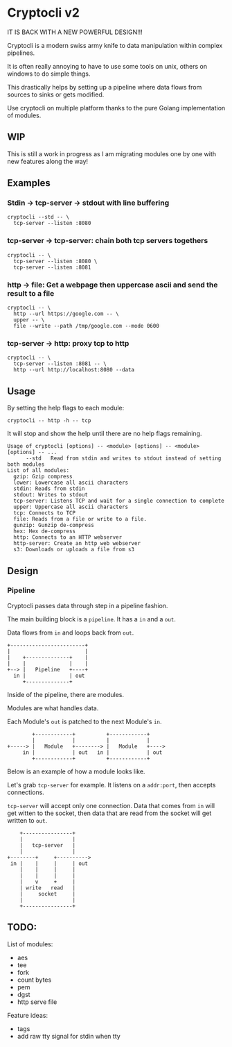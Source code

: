 # Cryptocli v2

IT IS BACK WITH A NEW POWERFUL DESIGN!!!

Cryptocli is a modern swiss army knife to data manipulation within complex pipelines.

It is often really annoying to have to use some tools on unix, others on windows to do simple things.

This drastically helps by setting up a pipeline where data flows from sources to sinks or gets modified.

Use cryptocli on multiple platform thanks to the pure Golang implementation of modules.

## WIP

This is still a work in progress as I am migrating modules one by one with new features along the way!

## Examples

### Stdin -> tcp-server -> stdout with line buffering

```
cryptocli --std -- \
  tcp-server --listen :8080
```

### tcp-server -> tcp-server: chain both tcp servers togethers

```
cryptocli -- \
  tcp-server --listen :8080 \
  tcp-server --listen :8081
```

### http -> file: Get a webpage then uppercase ascii and send the result to a file

```
cryptocli -- \
  http --url https://google.com -- \
  upper -- \
  file --write --path /tmp/google.com --mode 0600
```

### tcp-server -> http: proxy tcp to http

```
cryptocli -- \
  tcp-server --listen :8081 -- \
  http --url http://localhost:8080 --data
```

## Usage

By setting the help flags to each module:

```
cryptocli -- http -h -- tcp
```

It will stop and show the help until there are no help flags remaining. 

```
Usage of cryptocli [options] -- <module> [options] -- <module> [options] -- ...
      --std   Read from stdin and writes to stdout instead of setting both modules
List of all modules:
  gzip: Gzip compress
  lower: Lowercase all ascii characters
  stdin: Reads from stdin
  stdout: Writes to stdout
  tcp-server: Listens TCP and wait for a single connection to complete
  upper: Uppercase all ascii characters
  tcp: Connects to TCP
  file: Reads from a file or write to a file.
  gunzip: Gunzip de-compress
  hex: Hex de-compress
  http: Connects to an HTTP webserver
  http-server: Create an http web webserver
  s3: Downloads or uploads a file from s3
```

## Design

### Pipeline

Cryptocli passes data through step in a pipeline fashion.

The main building block is a `pipeline`. It has a `in` and a `out`.

Data flows from `in` and loops back from `out`.

```
+------------------------+
|                        |
|    +--------------+    |
|    |              |    |
+--> |   Pipeline   +----+
  in |              | out
     +--------------+

```

Inside of the pipeline, there are modules.

Modules are what handles data.

Each Module's `out` is patched to the next Module's `in`.

```
        +------------+          +------------+
        |            |          |            |
+-----> |   Module   +--------> |   Module   +---->
     in |            | out   in |            | out
        +------------+          +------------+

```

Below is an example of how a module looks like.

Let's grab `tcp-server` for example. It listens on a `addr:port`, then accepts connections.

`tcp-server` will accept only one connection. Data that comes from `in` will get witten to the socket, then data that are read from the socket will get written to `out`.

```
    +----------------+
    |                |
    |   tcp-server   |
    |                |
+--------+     +---------->
 in |    |     |     | out
    |    |     |     |
    |    |     |     |
    |    v     +     |
    | write   read   |
    |     socket     |
    |                |
    +----------------+
```

## TODO:

List of modules:

  * aes
  * tee
  * fork
  * count bytes
  * pem
  * dgst
  * http serve file

Feature ideas:

  * tags
  * add raw tty signal for stdin when tty

